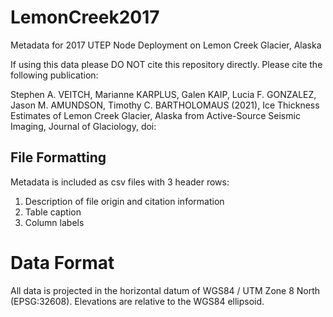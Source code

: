 # LemonCreek2017
Metadata for 2017 UTEP Node Deployment on Lemon Creek Glacier, Alaska

If using this data please DO NOT cite this repository directly.  Please cite the following publication:

Stephen A. VEITCH, Marianne KARPLUS, Galen KAIP, Lucia F. GONZALEZ, Jason M. AMUNDSON, Timothy C. BARTHOLOMAUS (2021), Ice Thickness Estimates of Lemon Creek Glacier, Alaska from Active-Source Seismic Imaging, Journal of Glaciology, doi: 

## File Formatting
Metadata is included as csv files with 3 header rows:
1) Description of file origin and citation information
2) Table caption
3) Column labels

# Data Format
All data is projected in the horizontal datum of WGS84 / UTM Zone 8 North (EPSG:32608). Elevations are relative to the WGS84 ellipsoid.
